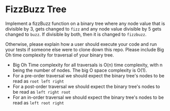 # FizzBuzz Tree
Implement a fizzBuzz function on a binary tree where any node value that is divisible by 3, gets changed to  `fizz` and any node value divisible by 5 gets changed to `buzz`. If divisible by both, then it is changed to `fizzbuzz`.

Otherwise, please explain how a user should execute your code and run your tests if someone else were to clone down this repo. Please include Big Oh time complexity for traversal of your binary tree. 
- Big Oh Time complexity for all traversals is O(n) time complexity, with n being the number of nodes. The big O space complexity is O(1). 
- For a pre-order traversal we should expect the binary tree's nodes to be read as `root left right`
- For a post-order traversal we should expect the binary tree's nodes to be read as `left right root`
- For an in-order traversal we should expect the binary tree's nodes to be read as `left root right`




